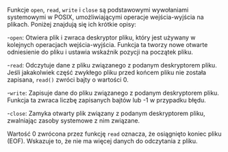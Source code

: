 Funkcje `open`, `read`, `write` i `close` są podstawowymi wywołaniami systemowymi w POSIX,
umożliwiającymi operacje wejścia-wyjścia na plikach. Poniżej znajdują się ich krótkie opisy:

-`open`: Otwiera plik i zwraca deskryptor pliku, który jest używany w kolejnych operacjach wejścia-wyjścia. Funkcja ta tworzy nowe otwarte odniesienie do pliku i ustawia wskaźnik pozycji na początek pliku.

-`read`: Odczytuje dane z pliku związanego z podanym deskryptorem pliku. Jeśli jakakolwiek część zwykłego pliku przed końcem pliku nie została zapisana, `read()` zwróci bajty o wartości 0.

-`write`: Zapisuje dane do pliku związanego z podanym deskryptorem pliku. Funkcja ta zwraca liczbę zapisanych bajtów lub -1 w przypadku błędu.

-`close`: Zamyka otwarty plik związany z podanym deskryptorem pliku, zwalniając zasoby systemowe z nim związane.

Wartość 0 zwrócona przez funkcję `read` oznacza, że osiągnięto koniec pliku (EOF). Wskazuje to, że nie ma więcej danych do odczytania z pliku.
